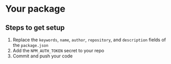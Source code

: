 # Your package

## Steps to get setup

1. Replace the `keywords`, `name`, `author`, `repository`, and `description` fields of the `package.json`
2. Add the `NPM_AUTH_TOKEN` secret to your repo
3. Commit and push your code
